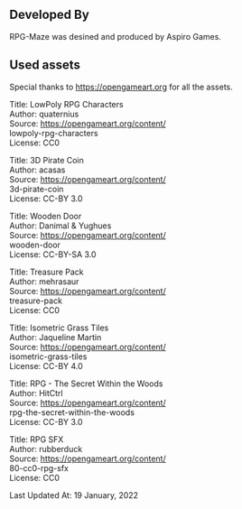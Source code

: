 ## Developed By

RPG-Maze was desined and produced by Aspiro Games.

## Used assets

Special thanks to https://opengameart.org for all the assets.

Title: LowPoly RPG Characters  
Author: quaternius  
Source: https://opengameart.org/content/  
lowpoly-rpg-characters  
License: CC0  
  
Title: 3D Pirate Coin  
Author: acasas  
Source: https://opengameart.org/content/  
3d-pirate-coin  
License: CC-BY 3.0  
  
Title: Wooden Door  
Author: Danimal & Yughues  
Source: https://opengameart.org/content/  
wooden-door  
License: CC-BY-SA 3.0  
  
Title: Treasure Pack  
Author: mehrasaur  
Source: https://opengameart.org/content/  
treasure-pack  
License: CC0  
  
Title: Isometric Grass Tiles  
Author: Jaqueline Martin  
Source: https://opengameart.org/content/  
isometric-grass-tiles  
License: CC-BY 4.0  
  
Title: RPG - The Secret Within the Woods  
Author: HitCtrl  
Source: https://opengameart.org/content/  
rpg-the-secret-within-the-woods  
License: CC-BY 3.0  
  
Title: RPG SFX  
Author: rubberduck  
Source: https://opengameart.org/content/  
80-cc0-rpg-sfx  
License: CC0  
  
Last Updated At: 19 January, 2022
